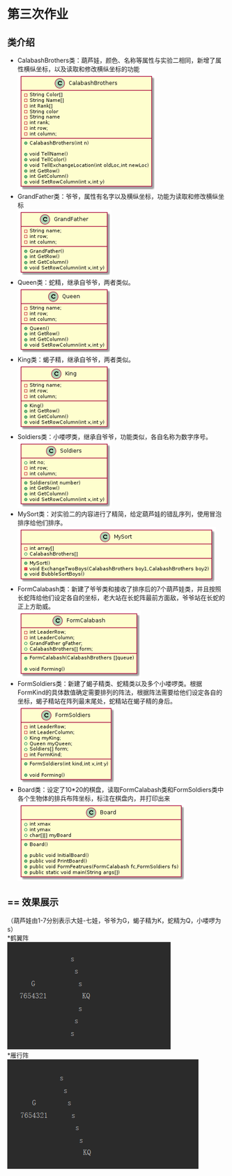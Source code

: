 第三次作业
===
类介绍
----
* CalabashBrothers类：葫芦娃，颜色、名称等属性与实验二相同，新增了属性横纵坐标，以及读取和修改横纵坐标的功能<br>
![](https://github.com/jokerz0624/Pictures/blob/master/images/5.png)
* GrandFather类：爷爷，属性有名字以及横纵坐标，功能为读取和修改横纵坐标<br>
![](https://github.com/jokerz0624/Pictures/blob/master/images/8.png)
* Queen类：蛇精，继承自爷爷，两者类似。<br>
![](https://github.com/jokerz0624/Pictures/blob/master/images/11.png)
* King类：蝎子精，继承自爷爷，两者类似。<br>
![](https://github.com/jokerz0624/Pictures/blob/master/images/9.png)
* Soldiers类：小喽啰类，继承自爷爷，功能类似，各自名称为数字序号。<br>
![](https://github.com/jokerz0624/Pictures/blob/master/images/12.png)
* MySort类：对实验二的内容进行了精简，给定葫芦娃的错乱序列，使用冒泡排序给他们排序。<br>
![](https://github.com/jokerz0624/Pictures/blob/master/images/10.png)
* FormCalabash类：新建了爷爷类和接收了排序后的7个葫芦娃类，并且按照长蛇阵给他们设定各自的坐标，老大站在长蛇阵最前方面敌，爷爷站在长蛇的正上方助威。<br>
![](https://github.com/jokerz0624/Pictures/blob/master/images/6.png)
* FormSoldiers类：新建了蝎子精类、蛇精类以及多个小喽啰类。根据FormKind的具体数值确定需要排列的阵法，根据阵法需要给他们设定各自的坐标，蝎子精站在阵列最末尾处，蛇精站在蝎子精的身后。<br>
![](https://github.com/jokerz0624/Pictures/blob/master/images/7.png)
* Board类：设定了10*20的棋盘，读取FormCalabash类和FormSoldiers类中各个生物体的排兵布阵坐标，标注在棋盘内，并打印出来<br>
![](https://github.com/jokerz0624/Pictures/blob/master/images/4.png)

==
效果展示
---
（葫芦娃由1-7分别表示大娃-七娃，爷爷为G，蝎子精为K，蛇精为Q，小喽啰为s）<br>
*鹤翼阵<br>
![](https://github.com/jokerz0624/Pictures/blob/master/images/1.PNG)<br>
*雁行阵<br>
![](https://github.com/jokerz0624/Pictures/blob/master/images/2.PNG)
